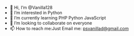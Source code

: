 - 👋 Hi, I’m @Vanilla128
- 👀 I’m interested in Python
- 🌱 I’m currently learning PHP Python JavaScript
- 💞️ I’m looking to collaborate on everyone
- 📫 How to reach me:Just Email me: psvanillad@gmail.com

<!---
Vanilla128/Vanilla128 is a ✨ special ✨ repository because its `README.md` (this file) appears on your GitHub profile.
You can click the Preview link to take a look at your changes.
--->
